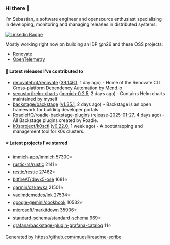 ### Hi there 👋

I’m Sebastian, a software engineer and opensource enthusiast specialising in developing, monitoring and managing releases in distributed systems.    

[![Linkedin Badge](https://img.shields.io/badge/-LinkedIn-blue?style=flat&logo=Linkedin&logoColor=white&link=https://www.linkedin.com/in/sebastian-poxhofer/)](https://www.linkedin.com/in/sebastian-poxhofer/)

Mostly working right now on building an IDP @n26 and these OSS projects:
- [Renovate](https://github.com/renovatebot/renovate)
- [OpenTelemetry](https://github.com/open-telemetry)



#### 🚀 Latest releases I've contributed to

- [renovatebot/renovate](https://github.com/renovatebot/renovate) ([39.146.1](https://github.com/renovatebot/renovate/releases/tag/39.146.1), 1 day ago) - Home of the Renovate CLI: Cross-platform Dependency Automation by Mend.io
- [secustor/helm-charts](https://github.com/secustor/helm-charts) ([immich-0.2.5](https://github.com/secustor/helm-charts/releases/tag/immich-0.2.5), 2 days ago) - Contains Helm charts maintained by myself
- [backstage/backstage](https://github.com/backstage/backstage) ([v1.35.1](https://github.com/backstage/backstage/releases/tag/v1.35.1), 2 days ago) - Backstage is an open framework for building developer portals
- [RoadieHQ/roadie-backstage-plugins](https://github.com/RoadieHQ/roadie-backstage-plugins) ([release-2025-01-27](https://github.com/RoadieHQ/roadie-backstage-plugins/releases/tag/release-2025-01-27), 4 days ago) - All Backstage plugins created by Roadie.
- [k0sproject/k0sctl](https://github.com/k0sproject/k0sctl) ([v0.22.0](https://github.com/k0sproject/k0sctl/releases/tag/v0.22.0), 1 week ago) - A bootstrapping and management tool for k0s clusters.

#### ⭐ Latest projects I've starred

- [immich-app/immich](https://github.com/immich-app/immich) 57300⭐
- [rustic-rs/rustic](https://github.com/rustic-rs/rustic) 2141⭐
- [restic/restic](https://github.com/restic/restic) 27462⭐
- [bitfireAT/davx5-ose](https://github.com/bitfireAT/davx5-ose) 1681⭐
- [qarmin/czkawka](https://github.com/qarmin/czkawka) 21501⭐
- [vadimdemedes/ink](https://github.com/vadimdemedes/ink) 27534⭐
- [google-gemini/cookbook](https://github.com/google-gemini/cookbook) 10532⭐
- [microsoft/markitdown](https://github.com/microsoft/markitdown) 35906⭐
- [standard-schema/standard-schema](https://github.com/standard-schema/standard-schema) 969⭐
- [grafana/backstage-plugin-grafana-catalog](https://github.com/grafana/backstage-plugin-grafana-catalog) 11⭐



Generated by https://github.com/muesli/readme-scribe
